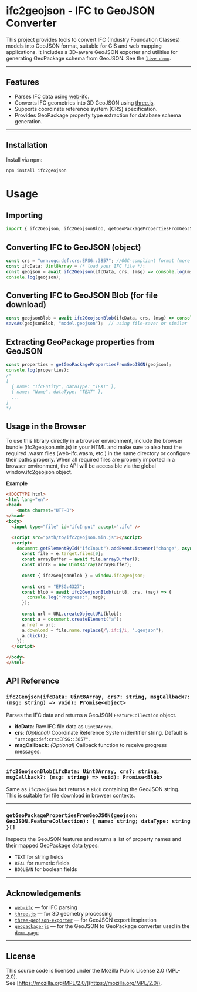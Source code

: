 # ifc2geojson - IFC to GeoJSON Converter

This project provides tools to convert IFC (Industry Foundation Classes) models into GeoJSON format, suitable for GIS and web mapping applications. It includes a 3D-aware GeoJSON exporter and utilities for generating GeoPackage schema from GeoJSON. See the [`live demo`](https://citygeometrix.com/ifc2gis).

---

## Features

- Parses IFC data using [web-ifc](https://github.com/ifcjs/web-ifc).
- Converts IFC geometries into 3D GeoJSON using [three.js](https://threejs.org/).
- Supports coordinate reference system (CRS) specification.
- Provides GeoPackage property type extraction for database schema generation.

---

## Installation

Install via npm:

```bash
npm install ifc2geojson
```

# Usage

## Importing

```typescript
import { ifc2Geojson, ifc2GeojsonBlob, getGeoPackagePropertiesFromGeoJSON } from 'ifc2geojson';
```

## Converting IFC to GeoJSON (object)

```typescript
const crs = "urn:ogc:def:crs:EPSG::3857"; //OGC-compliant format (more widely supported). "EPSG:3857" would work in most GIS too.
const ifcData: Uint8Array = /* load your IFC file */;
const geojson = await ifc2Geojson(ifcData, crs, (msg) => console.log(msg));
console.log(geojson);
```

## Converting IFC to GeoJSON Blob (for file download)

```typescript
const geojsonBlob = await ifc2GeojsonBlob(ifcData, crs, (msg) => console.log(msg));
saveAs(geojsonBlob, "model.geojson");  // using file-saver or similar
```

## Extracting GeoPackage properties from GeoJSON

```typescript
const properties = getGeoPackagePropertiesFromGeoJSON(geojson);
console.log(properties);
/*
[
  { name: "IfcEntity", dataType: "TEXT" },
  { name: "Name", dataType: "TEXT" },
  ...
]
*/
```

## Usage in the Browser

To use this library directly in a browser environment, include the browser bundle (ifc2geojson.min.js) in your HTML and make sure to also host the required .wasm files (web-ifc.wasm, etc.) in the same directory or configure their paths properly. When all required files are properly imported in a browser environment, the API will be accessible via the global window.ifc2geojson object.

**Example**
```html
<!DOCTYPE html>
<html lang="en">
<head>
    <meta charset="UTF-8">
</head>
<body>
  <input type="file" id="ifcInput" accept=".ifc" />

  <script src="path/to/ifc2geojson.min.js"></script>
  <script>
    document.getElementById("ifcInput").addEventListener("change", async (e) => {
      const file = e.target.files[0];
      const arrayBuffer = await file.arrayBuffer();
      const uint8 = new Uint8Array(arrayBuffer);
  
      const { ifc2GeojsonBlob } = window.ifc2geojson;
  
      const crs = "EPSG:4327";
      const blob = await ifc2GeojsonBlob(uint8, crs, (msg) => {
        console.log("Progress:", msg);
      });
  
      const url = URL.createObjectURL(blob);
      const a = document.createElement("a");
      a.href = url;
      a.download = file.name.replace(/\.ifc$/i, ".geojson");
      a.click();
    });
  </script>

</body>
</html>
```

## API Reference

### `ifc2Geojson(ifcData: Uint8Array, crs?: string, msgCallback?: (msg: string) => void): Promise<object>`

Parses the IFC data and returns a GeoJSON `FeatureCollection` object.

- **ifcData**: Raw IFC file data as `Uint8Array`.
- **crs**: *(Optional)* Coordinate Reference System identifier string. Default is `"urn:ogc:def:crs:EPSG::3857"`.
- **msgCallback**: *(Optional)* Callback function to receive progress messages.

---

### `ifc2GeojsonBlob(ifcData: Uint8Array, crs?: string, msgCallback?: (msg: string) => void): Promise<Blob>`

Same as `ifc2Geojson` but returns a `Blob` containing the GeoJSON string. This is suitable for file download in browser contexts.

---

### `getGeoPackagePropertiesFromGeoJSON(geojson: GeoJSON.FeatureCollection): { name: string; dataType: string }[]`

Inspects the GeoJSON features and returns a list of property names and their mapped GeoPackage data types:

- `TEXT` for string fields
- `REAL` for numeric fields
- `BOOLEAN` for boolean fields

---

## Acknowledgements

- [`web-ifc`](https://github.com/ifcjs/web-ifc) — for IFC parsing
- [`three.js`](https://threejs.org) — for 3D geometry processing
- [`three-geojson-exporter`](https://github.com/prolincur/three-geojson-exporter) — for GeoJSON export inspiration
- [`geopackage-js`](https://github.com/ngageoint/geopackage-js) — for the GeoJSON to GeoPackage converter used in the [`demo page`](https://citygeometrix.com/ifc2gis)

---

## License

This source code is licensed under the Mozilla Public License 2.0 (MPL-2.0).  
See [https://mozilla.org/MPL/2.0/](https://mozilla.org/MPL/2.0/).